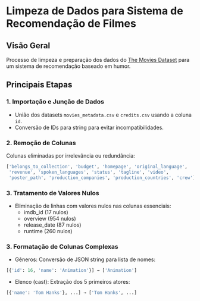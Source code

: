 # Limpeza de Dados para Sistema de Recomendação de Filmes

## Visão Geral

Processo de limpeza e preparação dos dados do [The Movies Dataset](https://www.kaggle.com/rounakbanik/the-movies-dataset) para um sistema de recomendação baseado em humor.

## Principais Etapas

### 1. **Importação e Junção de Dados**

- União dos datasets `movies_metadata.csv` e `credits.csv` usando a coluna `id`.
- Conversão de IDs para string para evitar incompatibilidades.

### 2. **Remoção de Colunas**

Colunas eliminadas por irrelevância ou redundância:

```python
['belongs_to_collection', 'budget', 'homepage', 'original_language',
 'revenue', 'spoken_languages', 'status', 'tagline', 'video',
 'poster_path', 'production_companies', 'production_countries', 'crew']
```

### 3. **Tratamento de Valores Nulos**

- Eliminação de linhas com valores nulos nas colunas essenciais:
  - imdb_id (17 nulos)
  - overview (954 nulos)
  - release_date (87 nulos)
  - runtime (260 nulos)

### 3. **Formatação de Colunas Complexas**

- Gêneros: Conversão de JSON string para lista de nomes:

```python
[{'id': 16, 'name': 'Animation'}] → ['Animation']
```

- Elenco (cast): Extração dos 5 primeiros atores:

```python
[{'name': 'Tom Hanks'}, ...] → ['Tom Hanks', ...]
```
